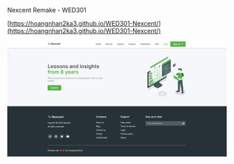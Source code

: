 Nexcent Remake - WED301

[https://hoangnhan2ka3.github.io/WED301-Nexcent/](https://hoangnhan2ka3.github.io/WED301-Nexcent/)

![Screenshot](https://github.com/hoangnhan2ka3/WED301-Nexcent/blob/master/images/Screenshot%202023-10-16%20091819.png?raw=true)
